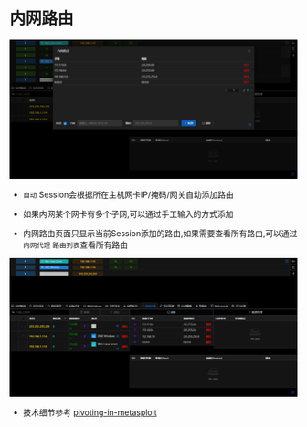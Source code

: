 # 内网路由

![img.png](webp/route/img.png)

+ `自动` Session会根据所在主机网卡IP/掩码/网关自动添加路由

+ 如果内网某个网卡有多个子网,可以通过手工输入的方式添加

+ 内网路由页面只显示当前Session添加的路由,如果需要查看所有路由,可以通过 `内网代理` `路由列表`查看所有路由

![img_1.png](webp/route/img_1.png)

+ 技术细节参考 [pivoting-in-metasploit](https://docs.metasploit.com/docs/using-metasploit/intermediate/pivoting-in-metasploit.html)